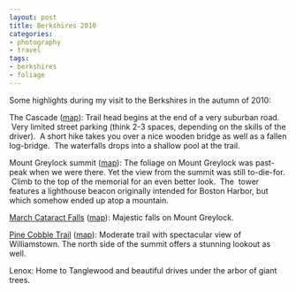 ```yaml
---
layout: post
title: Berkshires 2010
categories:
- photography
- travel
tags:
- berkshires
- foliage
---
```

Some highlights during my visit to the Berkshires in the autumn of 2010:

The Cascade ([map](http://maps.google.com/maps/ms?msa=0&amp;msid=214490968088440958659.0004929eb67eb5032f79a&amp;ie=UTF8&amp;ll=42.516651,-73.214264&amp;spn=0.982862,1.20163&amp;t=h&amp;z=10&amp;vpsrc=1&amp;iwloc=0004929f78dbe3c7fe1fd)): Trail head begins at the end of a very suburban road.  Very limited street parking (think 2-3 spaces, depending on the skills of the driver).  A short hike takes you over a nice wooden bridge as well as a fallen log-bridge.  The waterfalls drops into a shallow pool at the trail.

Mount Greylock summit ([map](http://maps.google.com/maps/ms?msa=0&amp;msid=214490968088440958659.0004929eb67eb5032f79a&amp;ie=UTF8&amp;t=h&amp;vpsrc=0&amp;z=10&amp;iwloc=0004929f3564437b92260)): The foliage on Mount Greylock was past-peak when we were there. Yet the view from the summit was still to-die-for.  Climb to the top of the memorial for an even better look.  The  tower features a lighthouse beacon originally intended for Boston Harbor, but which somehow ended up atop a mountain.

[March Cataract Falls](http://www.newenglandwaterfalls.com/waterfall.php?name=March%20Cataract%20Falls) ([map](http://maps.google.com/maps/ms?msa=0&amp;msid=214490968088440958659.0004929eb67eb5032f79a&amp;ie=UTF8&amp;t=h&amp;vpsrc=0&amp;ll=42.788346,-73.214264&amp;spn=0.978578,1.20163&amp;z=10&amp;iwloc=0004929f88481008bdeae)): Majestic falls on Mount Greylock.

[Pine Cobble Trail](http://www.wrlf.org/properties-trails/trails/the-pine-cobble-trail/) ([map](http://maps.google.com/maps/ms?msa=0&amp;msid=214490968088440958659.0004929eb67eb5032f79a&amp;ie=UTF8&amp;ll=42.71638,-73.1855&amp;spn=0.007654,0.010021&amp;t=h&amp;z=17&amp;vpsrc=6&amp;iwloc=0004929f24ca09d1b965c)): Moderate trail with spectacular view of Williamstown. The north side of the summit offers a stunning lookout as well.

Lenox: Home to Tanglewood and beautiful drives under the arbor of giant trees.

